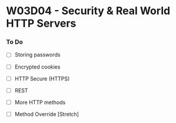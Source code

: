 # W03D04 - Security & Real World HTTP Servers

### To Do
- [ ] Storing passwords
- [ ] Encrypted cookies
- [ ] HTTP Secure (HTTPS)
- [ ] REST
- [ ] More HTTP methods
- [ ] Method Override [Stretch]

















